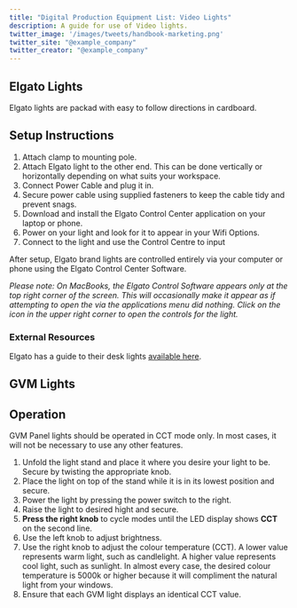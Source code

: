 ```yaml
---
title: "Digital Production Equipment List: Video Lights"
description: A guide for use of Video lights.
twitter_image: '/images/tweets/handbook-marketing.png'
twitter_site: "@example_company"
twitter_creator: "@example_company"
---
```


## Elgato Lights

Elgato lights are packad with easy to follow directions in cardboard.

## Setup Instructions

1. Attach clamp to mounting pole.
1. Attach Elgato light to the other end. This can be done vertically or horizontally depending on what suits your workspace.
1. Connect Power Cable and plug it in.
1. Secure power cable using supplied fasteners to keep the cable tidy and prevent snags.
1. Download and install the Elgato Control Center application on your laptop or phone.
1. Power on your light and look for it to appear in your Wifi Options.
1. Connect to the light and use the Control Centre to input

After setup, Elgato brand lights are controlled entirely via your computer or phone using the Elgato Control Center Software.

*Please note: On MacBooks, the Elgato Control Software appears only at the top right corner of the screen. This will occasionally make it appear as if attempting to open the via the applications menu did nothing. Click on the icon in the upper right corner to open the controls for the light.*

### External Resources

Elgato has a guide to their desk lights [available here](https://help.elgato.com/hc/en-us/articles/360028244011-Key-Light-Quick-Start-Guide).

## GVM Lights

## Operation

GVM Panel lights should be operated in CCT mode only. In most cases, it will not be necessary to use any other features.

1. Unfold the light stand and place it where you desire your light to be. Secure by twisting the appropriate knob.
1. Place the light on top of the stand while it is in its lowest position and secure.
1. Power the light by pressing the power switch to the right.
1. Raise the light to desired hight and secure.
1. **Press the right knob** to cycle modes until the LED display shows **CCT** on the second line.
1. Use the left knob to adjust brightness.
1. Use the right knob to adjust the colour temperature (CCT). A lower value represents warm light, such as candlelight. A higher value represents cool light, such as sunlight. In almost every case, the desired colour temperature is 5000k or higher because it will compliment the natural light from your windows.
1. Ensure that each GVM light displays an identical CCT value.
